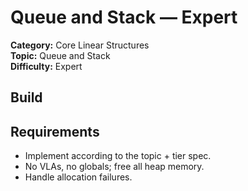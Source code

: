 ﻿# Queue and Stack — Expert

**Category:** Core Linear Structures  
**Topic:** Queue and Stack  
**Difficulty:** Expert

## Build

## Requirements
- Implement according to the topic + tier spec.
- No VLAs, no globals; free all heap memory.
- Handle allocation failures.
